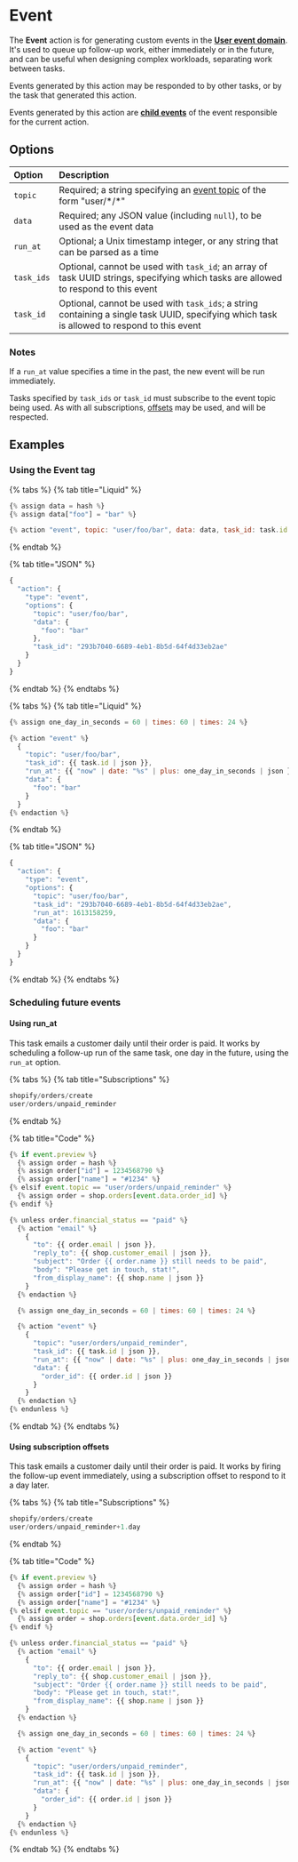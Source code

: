 # Event

The **Event** action is for generating custom events in the [**User event domain**](../../platform/events/topics.md#user-1). It's used to queue up follow-up work, either immediately or in the future, and can be useful when designing complex workloads, separating work between tasks.

Events generated by this action may be responded to by other tasks, or by the task that generated this action.

Events generated by this action are [**child events**](../events/parent-and-child-events.md) of the event responsible for the current action.

## Options

| Option | Description |
| :--- | :--- |
| `topic` | Required; a string specifying an [event topic](../events/topics.md) of the form "user/\*/\*" |
| `data` | Required; any JSON value \(including `null`\), to be used as the event data |
| `run_at` | Optional; a Unix timestamp integer, or any string that can be parsed as a time |
| `task_ids` | Optional, cannot be used with `task_id`; an array of task UUID strings, specifying which tasks are allowed to respond to this event |
| `task_id` | Optional, cannot be used with `task_ids`; a string containing a single task UUID, specifying which task is allowed to respond to this event |

### Notes

If a `run_at` value specifies a time in the past, the new event will be run immediately.

Tasks specified by `task_ids` or `task_id` must subscribe to the event topic being used. As with all subscriptions, [offsets](../tasks/subscriptions.md#offsets) may be used, and will be respected.

## Examples

### Using the Event tag

{% tabs %}
{% tab title="Liquid" %}
```javascript
{% assign data = hash %}
{% assign data["foo"] = "bar" %}

{% action "event", topic: "user/foo/bar", data: data, task_id: task.id %}
```
{% endtab %}

{% tab title="JSON" %}
```javascript
{
  "action": {
    "type": "event",
    "options": {
      "topic": "user/foo/bar",
      "data": {
        "foo": "bar"
      },
      "task_id": "293b7040-6689-4eb1-8b5d-64f4d33eb2ae"
    }
  }
}
```
{% endtab %}
{% endtabs %}

{% tabs %}
{% tab title="Liquid" %}
```javascript
{% assign one_day_in_seconds = 60 | times: 60 | times: 24 %}

{% action "event" %}
  {
    "topic": "user/foo/bar",
    "task_id": {{ task.id | json }},
    "run_at": {{ "now" | date: "%s" | plus: one_day_in_seconds | json }},
    "data": {
      "foo": "bar"
    }
  }
{% endaction %}
```
{% endtab %}

{% tab title="JSON" %}
```javascript
{
  "action": {
    "type": "event",
    "options": {
      "topic": "user/foo/bar",
      "task_id": "293b7040-6689-4eb1-8b5d-64f4d33eb2ae",
      "run_at": 1613158259,
      "data": {
        "foo": "bar"
      }
    }
  }
}
```
{% endtab %}
{% endtabs %}

### Scheduling future events

#### Using run\_at

This task emails a customer daily until their order is paid. It works by scheduling a follow-up run of the same task, one day in the future, using the `run_at` option.

{% tabs %}
{% tab title="Subscriptions" %}
```javascript
shopify/orders/create
user/orders/unpaid_reminder
```
{% endtab %}

{% tab title="Code" %}
```javascript
{% if event.preview %}
  {% assign order = hash %}
  {% assign order["id"] = 1234568790 %}
  {% assign order["name"] = "#1234" %}
{% elsif event.topic == "user/orders/unpaid_reminder" %}
  {% assign order = shop.orders[event.data.order_id] %}
{% endif %}

{% unless order.financial_status == "paid" %}
  {% action "email" %}
    {
      "to": {{ order.email | json }},
      "reply_to": {{ shop.customer_email | json }},
      "subject": "Order {{ order.name }} still needs to be paid",
      "body": "Please get in touch, stat!",
      "from_display_name": {{ shop.name | json }}
    }
  {% endaction %}

  {% assign one_day_in_seconds = 60 | times: 60 | times: 24 %}

  {% action "event" %}
    {
      "topic": "user/orders/unpaid_reminder",
      "task_id": {{ task.id | json }},
      "run_at": {{ "now" | date: "%s" | plus: one_day_in_seconds | json }},
      "data": {
        "order_id": {{ order.id | json }}
      }
    }
  {% endaction %}
{% endunless %}
```
{% endtab %}
{% endtabs %}

#### Using subscription offsets

This task emails a customer daily until their order is paid. It works by firing the follow-up event immediately, using a subscription offset to respond to it a day later.

{% tabs %}
{% tab title="Subscriptions" %}
```javascript
shopify/orders/create
user/orders/unpaid_reminder+1.day
```
{% endtab %}

{% tab title="Code" %}
```javascript
{% if event.preview %}
  {% assign order = hash %}
  {% assign order["id"] = 1234568790 %}
  {% assign order["name"] = "#1234" %}
{% elsif event.topic == "user/orders/unpaid_reminder" %}
  {% assign order = shop.orders[event.data.order_id] %}
{% endif %}

{% unless order.financial_status == "paid" %}
  {% action "email" %}
    {
      "to": {{ order.email | json }},
      "reply_to": {{ shop.customer_email | json }},
      "subject": "Order {{ order.name }} still needs to be paid",
      "body": "Please get in touch, stat!",
      "from_display_name": {{ shop.name | json }}
    }
  {% endaction %}

  {% assign one_day_in_seconds = 60 | times: 60 | times: 24 %}

  {% action "event" %}
    {
      "topic": "user/orders/unpaid_reminder",
      "task_id": {{ task.id | json }},
      "run_at": {{ "now" | date: "%s" | plus: one_day_in_seconds | json }},
      "data": {
        "order_id": {{ order.id | json }}
      }
    }
  {% endaction %}
{% endunless %}
```
{% endtab %}
{% endtabs %}

